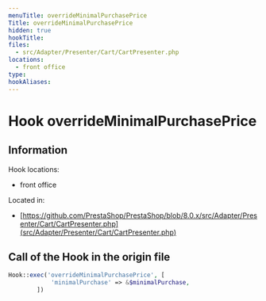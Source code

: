 ```yaml
---
menuTitle: overrideMinimalPurchasePrice
Title: overrideMinimalPurchasePrice
hidden: true
hookTitle: 
files:
  - src/Adapter/Presenter/Cart/CartPresenter.php
locations:
  - front office
type: 
hookAliases:
---
```


# Hook overrideMinimalPurchasePrice

## Information

Hook locations: 
  - front office

Located in: 
  - [https://github.com/PrestaShop/PrestaShop/blob/8.0.x/src/Adapter/Presenter/Cart/CartPresenter.php](src/Adapter/Presenter/Cart/CartPresenter.php)

## Call of the Hook in the origin file

```php
Hook::exec('overrideMinimalPurchasePrice', [
            'minimalPurchase' => &$minimalPurchase,
        ])
```
